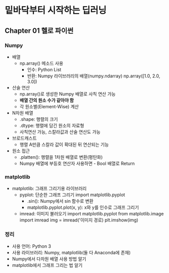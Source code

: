 # 밑바닥부터 시작하는 딥러닝
## Chapter 01 헬로 파이썬
### Numpy
- 배열
    - np.array() 메소드 사용
        - 인수: Python List
        - 반환: Numpy 라이브러리의 배열(numpy.ndarray)
       np.array([1.0, 2.0, 3.0])
- 산술 연산
    - np.array()로 생성한 Numpy 배열로 사칙 연산 가능
    - **배열 간의 원소 수가 같아야 함**
    - 각 원소별(Element-Wise) 계산
- N차원 배열
    - .shape: 행렬의 크기
    - .dtype: 행렬에 담긴 원소의 자료형
    - 사칙연산 가능, 스칼라값과 산술 연산도 가능
- 브로드캐스트
    - 행렬 A만큼 스칼라 값이 확대된 뒤 연산되는 기능
- 원소 접근
    - .platten(): 행렬을 1차원 배열로 변환(평탄화)
    - Numpy 배열에 부등호 연산자 사용하면 - Bool 배열로 Return
### matplotlib
- matplotlib: 그래프 그리기용 라이브러리
    - pyplot: 단순한 그래프 그리기
      import matplotlib.pyplot
        - .sin(): Numpy에서 sin 함수로 변환
        - matplotlib.pyplot.plot(x, y): x와 y를 인수로 그래프 그리기
    - imread: 이미지 불러오기
        import matplotlib.pyplot
       from matplotlib.image import imread
       img = imread('이미지 경로)
       plt.imshow(img)
### 정리
- 사용 언어: Python 3
- 사용 라이브러리: Numpy, matplotlib(둘 다 Anaconda에 존재)
- Numpy에서 다차원 배열 사용 방법 알기
- matplotlib에서 그래프 그리는 법 알기